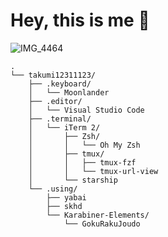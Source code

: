 # Hey, this is me 👋

![IMG_4464](https://github.com/takumi12311123/takumi12311123/assets/103009749/f7a94eba-90c0-4e3a-83f6-05975b1f200d)

```
.
└── takumi12311123/
    ├── .keyboard/
    │   └── Moonlander
    ├── .editor/
    │   └── Visual Studio Code
    ├── .terminal/
    │   └── iTerm 2/
    │       ├── Zsh/
    │       │   └── Oh My Zsh
    │       ├── tmux/
    │       │   ├── tmux-fzf
    │       │   └── tmux-url-view
    │       └── starship
    └── .using/
        ├── yabai
        ├── skhd
        └── Karabiner-Elements/
            └── GokuRakuJoudo
```

